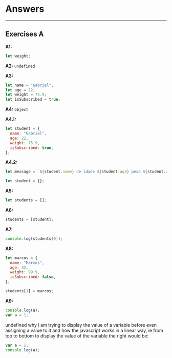 # Answers

---

## Exercises A

**A1:**

```js
let weight;
```

**A2:** `undefined`

**A3:**

```js
let name = "Gabriel";
let age = 22;
let weight = 75.9;
let isSubscribed = true;
```

**A4:** `object`

**A4.1:**

```js
let student = {
  name: "Gabriel",
  age: 22,
  weight: 75.9,
  isSubscribed: true,
};
```

**A4.2:**

```js
let message = `${student.name} de idade ${student.age} pesa ${student.weight} kg`;
```

```js
let student = {};
```

**A5:**

```js
let students = [];
```

**A6:**

```js
students = [student];
```

**A7:**

```js
console.log(students[0]);
```

**A8:**

```js
let marcos = {
  name: "Marcos",
  age: 32,
  weight: 99.9,
  isSubscribed: false,
};
```

```js
students[1] = marcos;
```

**A9:**

```js
console.log(a);
var a = 1;
```

undefined why I am trying to display the value of a variable before even assigning a value to it and how the javascript works in a linear way, ie from top to bottom to display the value of the variable the right would be:

```js
var a = 1;
console.log(a);
```
